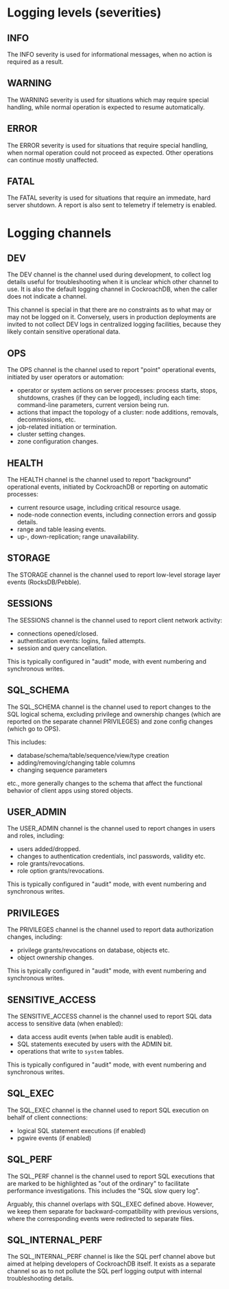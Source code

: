 # Logging levels (severities)

## INFO

The INFO severity is used for informational messages, when no action
is required as a result.

## WARNING

The WARNING severity is used for situations which may require special handling,
while normal operation is expected to resume automatically.

## ERROR

The ERROR severity is used for situations that require special handling,
when normal operation could not proceed as expected.
Other operations can continue mostly unaffected.

## FATAL

The FATAL severity is used for situations that require an immedate, hard
server shutdown. A report is also sent to telemetry if telemetry
is enabled.


# Logging channels

## DEV

The DEV channel is the channel used during development, to collect log
details useful for troubleshooting when it is unclear which other
channel to use. It is also the default logging channel in
CockroachDB, when the caller does not indicate a channel.

This channel is special in that there are no constraints as to
what may or may not be logged on it. Conversely, users in
production deployments are invited to not collect DEV logs in
centralized logging facilities, because they likely contain
sensitive operational data.

## OPS

The OPS channel is the channel used to report "point" operational events,
initiated by user operators or automation:

- operator or system actions on server processes: process starts,
  stops, shutdowns, crashes (if they can be logged),
  including each time: command-line parameters, current version being run.
- actions that impact the topology of a cluster: node additions,
  removals, decommissions, etc.
- job-related initiation or termination.
- cluster setting changes.
- zone configuration changes.

## HEALTH

The HEALTH channel is the channel used to report "background" operational
events, initiated by CockroachDB or reporting on automatic processes:

- current resource usage, including critical resource usage.
- node-node connection events, including connection errors and
  gossip details.
- range and table leasing events.
- up-, down-replication; range unavailability.

## STORAGE

The STORAGE channel is the channel used to report low-level storage
layer events (RocksDB/Pebble).

## SESSIONS

The SESSIONS channel is the channel used to report client network activity:

- connections opened/closed.
- authentication events: logins, failed attempts.
- session and query cancellation.

This is typically configured in "audit" mode, with event
numbering and synchronous writes.

## SQL_SCHEMA

The SQL_SCHEMA channel is the channel used to report changes to the
SQL logical schema, excluding privilege and ownership changes
(which are reported on the separate channel PRIVILEGES) and
zone config changes (which go to OPS).

This includes:

- database/schema/table/sequence/view/type creation
- adding/removing/changing table columns
- changing sequence parameters

etc., more generally changes to the schema that affect the
functional behavior of client apps using stored objects.

## USER_ADMIN

The USER_ADMIN channel is the channel used to report changes
in users and roles, including:

- users added/dropped.
- changes to authentication credentials, incl passwords, validity etc.
- role grants/revocations.
- role option grants/revocations.

This is typically configured in "audit" mode, with event
numbering and synchronous writes.

## PRIVILEGES

The PRIVILEGES channel is the channel used to report data
authorization changes, including:

- privilege grants/revocations on database, objects etc.
- object ownership changes.

This is typically configured in "audit" mode, with event
numbering and synchronous writes.

## SENSITIVE_ACCESS

The SENSITIVE_ACCESS channel is the channel used to report SQL
data access to sensitive data (when enabled):

- data access audit events (when table audit is enabled).
- SQL statements executed by users with the ADMIN bit.
- operations that write to `system` tables.

This is typically configured in "audit" mode, with event
numbering and synchronous writes.

## SQL_EXEC

The SQL_EXEC channel is the channel used to report SQL execution on
behalf of client connections:

- logical SQL statement executions (if enabled)
- pgwire events (if enabled)

## SQL_PERF

The SQL_PERF channel is the channel used to report SQL executions
that are marked to be highlighted as "out of the ordinary"
to facilitate performance investigations.
This includes the "SQL slow query log".

Arguably, this channel overlaps with SQL_EXEC defined above.
However, we keep them separate for backward-compatibility
with previous versions, where the corresponding events
were redirected to separate files.

## SQL_INTERNAL_PERF

The SQL_INTERNAL_PERF channel is like the SQL perf channel above but aimed at
helping developers of CockroachDB itself. It exists as a separate
channel so as to not pollute the SQL perf logging output with
internal troubleshooting details.


